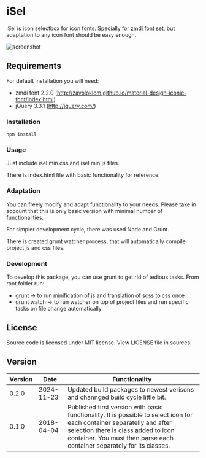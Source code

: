 # iSel

iSel is icon selectbox for icon fonts. Specially for [zmdi font set](http://http://zavoloklom.github.io/material-design-iconic-font/index.html "zmdi font set"), but adaptation to any icon font should be easy enough.

![screenshot](https://user-images.githubusercontent.com/4839225/38322176-f90954c0-3839-11e8-9a10-6da8992995f1.png)

## Requirements

For default installation you will need:
- zmdi font 2.2.0 (http://zavoloklom.github.io/material-design-iconic-font/index.html)
- jQuery 3.3.1 (http://jquery.com/)

### Installation

`npm install`


### Usage

Just include isel.min.css and isel.min.js files.

There is index.html file with basic functionality for reference.

### Adaptation

You can freely modify and adapt functionality to your needs. Please take in account that this is only basic version with minimal number of functionalities. 

For simpler development cycle, there was used Node and Grunt.

There is created grunt watcher process, that will automatically compile project js and css files.

### Development

To develop this package, you can use grunt to get rid of tedious tasks. From root folder run:
- grunt -> to run minification of js and translation of scss to css once
- grunt watch -> to run watcher on top of project files and run specific tasks on file change automatically

## License

Source code is licensed under MIT license. View LICENSE file in sources.

## Version

| Version | Date | Functionality |
| ------------ | ------------ | ------------ |
| 0.2.0 | 2024-11-23  |  Updated build packages to newest verisons and channged build cycle little bit. |
| 0.1.0 | 2018-04-04  |  Published first version with basic functionality. It is possible to select icon for each container separatelly and after selection there is class added to icon container. You must then parse each container separately for its classes. |

